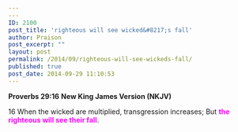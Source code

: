 ```yaml
---
---
ID: 2100
post_title: 'righteous will see wicked&#8217;s fall'
author: Praison
post_excerpt: ""
layout: post
permalink: /2014/09/righteous-will-see-wickeds-fall/
published: true
post_date: 2014-09-29 11:10:53
---
```

<strong>Proverbs 29:16</strong>
<strong> New King James Version (NKJV)</strong>

16 When the wicked are multiplied, transgression increases;
But <span style="color: #ff00ff;"><strong>the righteous will see their fall</strong></span>.